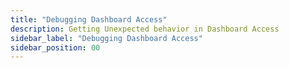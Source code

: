 ```yaml
---
title: "Debugging Dashboard Access"
description: Getting Unexpected behavior in Dashboard Access
sidebar_label: "Debugging Dashboard Access"
sidebar_position: 00
---
```

